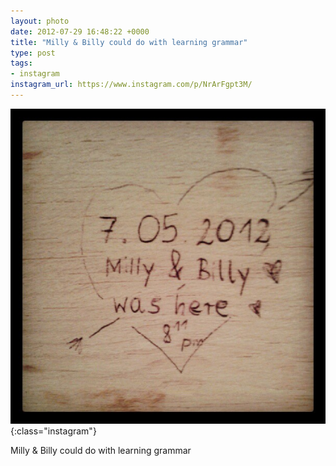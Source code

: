 ```yaml
---
layout: photo
date: 2012-07-29 16:48:22 +0000
title: "Milly & Billy could do with learning grammar"
type: post
tags:
- instagram
instagram_url: https://www.instagram.com/p/NrArFgpt3M/
---
```


![Instagram - NrArFgpt3M](/img/NrArFgpt3M.jpg){:class="instagram"}

Milly & Billy could do with learning grammar
